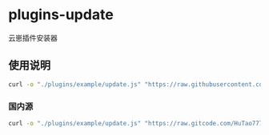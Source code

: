 # plugins-update
云崽插件安装器
## 使用说明
```bash
curl -o "./plugins/example/update.js" "https://raw.githubusercontent.com/QQ53199575/plugins-update/refs/heads/main/install.js"
```
### 国内源
```bash
curl -o "./plugins/example/update.js" "https://raw.gitcode.com/HuTao777/plugins-update/raw/main/install.js"
```
